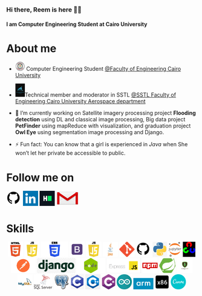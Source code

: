 ### Hi there, Reem is here 👋😊
#### I am Computer Engineering Student at Cairo University

<!--
**reem-atalah/reem-atalah** is a ✨ _special_ ✨ repository because its `README.md` (this file) appears on your GitHub profile.

Here are some ideas to get you started:


- 👯 I’m looking to collaborate on ...
- 🤔 I’m looking for help with ...
- 💬 Ask me about ...
- 😄 Pronouns: ...

-->
# About me 
- <img src="https://github.com/reem-atalah/reem-atalah/blob/main/imgs/CUFE.png" width="25" draggable="false"> Computer Engineering Student  <a href="http://eng.cu.edu.eg/ar/">@Faculty of Engineering Cairo University</a>
- <img src="https://github.com/reem-atalah/reem-atalah/blob/main/imgs/sstl.png" width="25" draggable="false">Technical member and moderator in SSTL  <a href="https://www.linkedin.com/company/sst-lab/mycompany/">@SSTL Faculty of Engineering Cairo University Aerospace department</a>

- 🔭 I’m currently working on Satellite imagery processing project **Flooding detection** using DL and classical image processing, Big data project **PetFinder** using mapReduce with visualization, and graduation project **Owl Eye** using segmentation image processing and Django.

<!-- - 🌱 I’m currently learning: *SpringBoot Java*, *GoLang*, *Ruby on Rails* -->

<!-- - 📫 How to reach me:  -->

- ⚡ Fun fact: You can know that a girl is experienced in *Java* when She won’t let her private be accessible to public.

# Follow me on
[<img src='https://github.com/reem-atalah/reem-atalah/blob/main/imgs/github.jpg' alt='github' height='40'>](https://github.com/reem-atalah)  [<img src='https://github.com/reem-atalah/reem-atalah/blob/main/imgs/linkedin.jpg' alt='linkedin' height='40'>](https://www.linkedin.com/in/reem-attallah-4484b9190/)  [<img src='https://github.com/reem-atalah/reem-atalah/blob/main/imgs/HackerRank.jpg' alt='hackerrank' height='40'>](https://www.hackerrank.com/reem_atalah1)  [<img src='https://github.com/reem-atalah/reem-atalah/blob/main/imgs/gmail.jpg' alt='gmail' height='40'>](mailto:reem.atalah1@gmail.com)  

# Skills
<div align="center">
<img src='https://github.com/reem-atalah/reem-atalah/blob/main/imgs/html.jpg' height='40'>  
<img src='https://github.com/reem-atalah/reem-atalah/blob/main/imgs/js.png' height='40'> 
<img src='https://github.com/reem-atalah/reem-atalah/blob/main/imgs/css.png' height='40'>
<img src='https://github.com/reem-atalah/reem-atalah/blob/main/imgs/bootstrap.jpg' height='40'>
<img src='https://github.com/reem-atalah/reem-atalah/blob/main/imgs/js.png' height='40'>
<img src='https://github.com/reem-atalah/reem-atalah/blob/main/imgs/java.jpg' height='40'>
<img src='https://github.com/reem-atalah/reem-atalah/blob/main/imgs/Git.png' height='40'>
<img src='https://github.com/reem-atalah/reem-atalah/blob/main/imgs/github.jpg' height='40'>
<img src='https://github.com/reem-atalah/reem-atalah/blob/main/imgs/python.png' height='40'> 
<img src='https://github.com/reem-atalah/reem-atalah/blob/main/imgs/jupyter.png' height='40'> 
<img src='https://github.com/reem-atalah/reem-atalah/blob/main/imgs/opencv.png' height='40'>
<img src='https://github.com/reem-atalah/reem-atalah/blob/main/imgs/postman.jpg' height='40'>
<img src='https://github.com/reem-atalah/reem-atalah/blob/main/imgs/django.png' height='40'>
<img src='https://github.com/reem-atalah/reem-atalah/blob/main/imgs/node.png' height='40'>
<img src='https://github.com/reem-atalah/reem-atalah/blob/main/imgs/express_js.png' height='40'>
<img src='https://github.com/reem-atalah/reem-atalah/blob/main/imgs/npm.png' height='40'> 
<img src='https://github.com/reem-atalah/reem-atalah/blob/main/imgs/spring.png' height='40'>
<img src='https://github.com/reem-atalah/reem-atalah/blob/main/imgs/mongodb.jpg' height='40'>
<img src='https://github.com/reem-atalah/reem-atalah/blob/main/imgs/mysql.png' height='40'> 
<img src='https://github.com/reem-atalah/reem-atalah/blob/main/imgs/microsoftSQL.png' height='40'> 
<img src='https://github.com/reem-atalah/reem-atalah/blob/main/imgs/postgresql.jpg' height='40'>
<img src='https://github.com/reem-atalah/reem-atalah/blob/main/imgs/c.png' height='40'>
<img src='https://github.com/reem-atalah/reem-atalah/blob/main/imgs/cpp.png' height='40'>
<img src='https://github.com/reem-atalah/reem-atalah/blob/main/imgs/csharp.png' height='40'>
<img src='https://github.com/reem-atalah/reem-atalah/blob/main/imgs/arduino.jpg' height='40'>
<img src='https://github.com/reem-atalah/reem-atalah/blob/main/imgs/arm.png' height='30'> 
<img src='https://github.com/reem-atalah/reem-atalah/blob/main/imgs/assembly.png' height='40'> 
<img src='https://github.com/reem-atalah/reem-atalah/blob/main/imgs/canva.png' height='40'>
</div>

  <!--
[![Anurag's github stats](https://github-readme-stats.vercel.app/api?username=osamamagdy&count_private=true&show_icons=true&theme=radical(https://github.com/anuraghazra/github-readme-stats)
[![Top Langs](https://github-readme-stats.vercel.app/api/top-langs/?username=osamamagdy&show_icons=true&theme=radical&layout=compact(https://github.com/anuraghazra/github-readme-stats)
</div>


<p align="center"> 
  Visitor count<br>
  <img src="https://profile-counter.glitch.me/reem-atalah/count.svg" />
</p> -->



